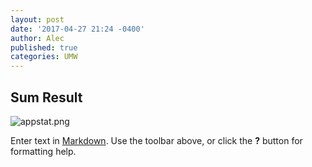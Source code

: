 ```yaml
---
layout: post
date: '2017-04-27 21:24 -0400'
author: Alec
published: true
categories: UMW
---
```

## Sum Result

![appstat.png]({{site.baseurl}}/img/appstat.png)

Enter text in [Markdown](http://daringfireball.net/projects/markdown/). Use the toolbar above, or click the **?** button for formatting help.
